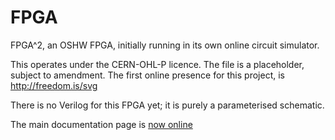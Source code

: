 # FPGA
FPGA^2, an OSHW FPGA, initially running in its own online circuit simulator.

This operates under the CERN-OHL-P licence.
The file is a placeholder, subject to amendment.
The first online presence for this project, is http://freedom.is/svg

There is no Verilog for this FPGA yet; it is purely a parameterised schematic.

The main documentation page is [now online](https://robinhodson.github.io/FPGA/)
